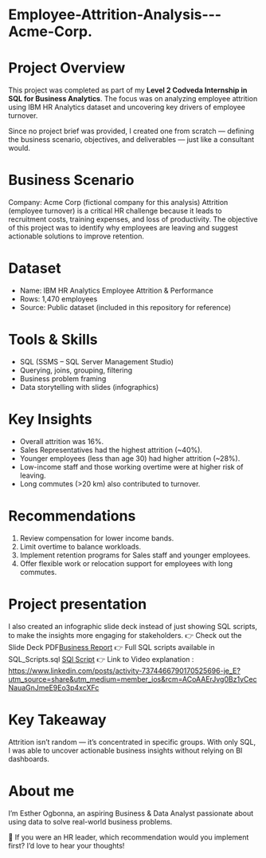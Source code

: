 # Employee-Attrition-Analysis---Acme-Corp.

# Project Overview
This project was completed as part of my **Level 2 Codveda Internship in SQL for Business Analytics**. The focus was on analyzing employee attrition using IBM HR Analytics dataset and uncovering key drivers of employee turnover.

Since no project brief was provided, I created one from scratch — defining the business scenario, objectives, and deliverables — just like a consultant would.

# Business Scenario
Company: Acme Corp (fictional company for this analysis)
Attrition (employee turnover) is a critical HR challenge because it leads to recruitment costs, training expenses, and loss of productivity.
The objective of this project was to identify why employees are leaving and suggest actionable solutions to improve retention.

# Dataset
- Name: IBM HR Analytics Employee Attrition & Performance
- Rows: 1,470 employees
- Source: Public dataset (included in this repository for reference)

# Tools & Skills
- SQL (SSMS – SQL Server Management Studio)
- Querying, joins, grouping, filtering
- Business problem framing
- Data storytelling with slides (infographics)

# Key Insights
- Overall attrition was 16%.
- Sales Representatives had the highest attrition (~40%).
- Younger employees (less than age 30) had higher attrition (~28%).
- Low-income staff and those working overtime were at higher risk of leaving.
- Long commutes (>20 km) also contributed to turnover.

# Recommendations
1. Review compensation for lower income bands.
2. Limit overtime to balance workloads.
3. Implement retention programs for Sales staff and younger employees.
4. Offer flexible work or relocation support for employees with long commutes.

# Project presentation
I also created an infographic slide deck instead of just showing SQL scripts, to make the insights more engaging for stakeholders.
👉 Check out the Slide Deck PDF[Business Report](Employee_Attrition_Business_Report.pdf)
👉 Full SQL scripts available in SQL_Scripts.sql [SQl Script](HR_Analytics.sql)
👉 Link to Video explanation : https://www.linkedin.com/posts/activity-7374466790170525696-je_E?utm_source=share&utm_medium=member_ios&rcm=ACoAAErJvg0Bz1yCecNauaGnJmeE9Eo3p4xcXFc

# Key Takeaway
Attrition isn’t random — it’s concentrated in specific groups. With only SQL, I was able to uncover actionable business insights without relying on BI dashboards.

# About me
I’m Esther Ogbonna, an aspiring Business & Data Analyst passionate about using data to solve real-world business problems.

💭 If you were an HR leader, which recommendation would you implement first? I’d love to hear your thoughts!
